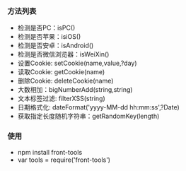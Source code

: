 ### 方法列表
- 检测是否PC：isPC()
- 检测是否苹果：isiOS()
- 检测是否安卓：isAndroid()
- 检测是否微信浏览器：isWeiXin()
- 设置Cookie: setCookie(name,value,?day)
- 读取Cookie: getCookie(name)
- 删除Cookie: deleteCookie(name)
- 大数相加：bigNumberAdd(string,string)
- 文本标签过滤: filterXSS(string)
- 日期格式化: dateFormat('yyyy-MM-dd hh:mm:ss',?Date)
- 获取指定长度随机字符串：getRandomKey(length)

### 使用
- npm install front-tools
- var tools = require('front-tools')